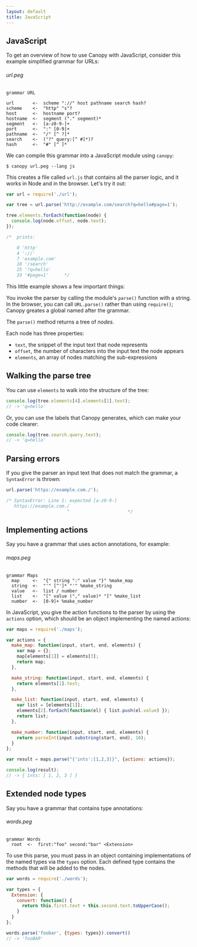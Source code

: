 ```yaml
---
layout: default
title: JavaScript
---
```


## JavaScript

To get an overview of how to use Canopy with JavaScript, consider this example
simplified grammar for URLs:

###### url.peg

    grammar URL

    url       <-  scheme "://" host pathname search hash?
    scheme    <-  "http" "s"?
    host      <-  hostname port?
    hostname  <-  segment ("." segment)*
    segment   <-  [a-z0-9-]+
    port      <-  ":" [0-9]+
    pathname  <-  "/" [^ ?]*
    search    <-  ("?" query:[^ #]*)?
    hash      <-  "#" [^ ]*

We can compile this grammar into a JavaScript module using `canopy`:

    $ canopy url.peg --lang js

This creates a file called `url.js` that contains all the parser logic, and it
works in Node and in the browser. Let's try it out:

```js
var url = require('./url');

var tree = url.parse('http://example.com/search?q=hello#page=1');

tree.elements.forEach(function(node) {
  console.log(node.offset, node.text);
});

/*  prints:

    0 'http'
    4 '://'
    7 'example.com'
    18 '/search'
    25 '?q=hello'
    33 '#page=1'      */
```

This little example shows a few important things:

You invoke the parser by calling the module's `parse()` function with a string.
In the browser, you can call `URL.parse()` rather than using `require()`; Canopy
greates a global named after the grammar.

The `parse()` method returns a tree of *nodes*.

Each node has three properties:

* `text`, the snippet of the input text that node represents
* `offset`, the number of characters into the input text the node appears
* `elements`, an array of nodes matching the sub-expressions

## Walking the parse tree

You can use `elements` to walk into the structure of the tree:

```js
console.log(tree.elements[4].elements[1].text);
// -> 'q=hello'
```

Or, you can use the labels that Canopy generates, which can make your code
clearer:

```js
console.log(tree.search.query.text);
// -> 'q=hello'
```

## Parsing errors

If you give the parser an input text that does not match the grammar, a
`SyntaxError` is thrown:

```js
url.parse('https://example.com./');

/* SyntaxError: Line 1: expected [a-z0-9-]
   https://example.com./
                       ^                      */
```

## Implementing actions

Say you have a grammar that uses action annotations, for example:

###### maps.peg

    grammar Maps
      map     <-  "{" string ":" value "}" %make_map
      string  <-  "'" [^']* "'" %make_string
      value   <-  list / number
      list    <-  "[" value ("," value)* "]" %make_list
      number  <-  [0-9]+ %make_number

In JavaScript, you give the action functions to the parser by using the
`actions` option, which should be an object implementing the named actions:

```js
var maps = require('./maps');

var actions = {
  make_map: function(input, start, end, elements) {
    var map = {};
    map[elements[1]] = elements[3];
    return map;
  },

  make_string: function(input, start, end, elements) {
    return elements[1].text;
  },

  make_list: function(input, start, end, elements) {
    var list = [elements[1]];
    elements[2].forEach(function(el) { list.push(el.value) });
    return list;
  },

  make_number: function(input, start, end, elements) {
    return parseInt(input.substring(start, end), 10);
  }
};

var result = maps.parse("{'ints':[1,2,3]}", {actions: actions});

console.log(result);
// -> { ints: [ 1, 2, 3 ] }
```

## Extended node types

Say you have a grammar that contains type annotations:

###### words.peg

    grammar Words
      root  <-  first:"foo" second:"bar" <Extension>

To use this parse, you must pass in an object containing implementations of the
named types via the `types` option. Each defined type contains the methods that
will be added to the nodes.

```js
var words = require('./words');

var types = {
  Extension: {
    convert: function() {
      return this.first.text + this.second.text.toUpperCase();
    }
  }
};

words.parse('foobar', {types: types}).convert()
// -> 'fooBAR'
```
